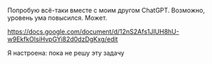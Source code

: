 Попробую всё-таки вместе с моим другом ChatGPT. Возможно, уровень ума повысился. Может.

https://docs.google.com/document/d/12nS2Afs1JlUH8hU-w9EkfkOlsiHvpGYi82d0dzDgKxg/edit


Я настроена: пока не решу эту задачу
